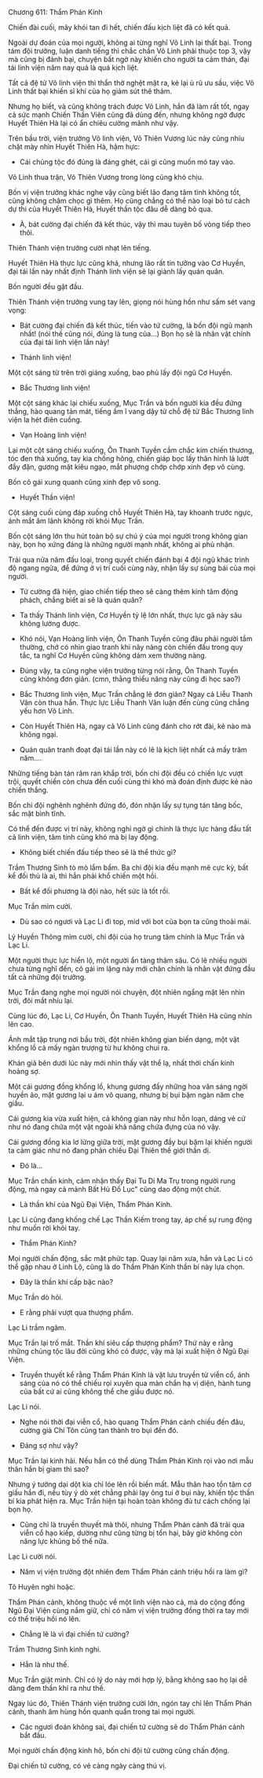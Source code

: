 




Chương 611: Thẩm Phán Kính


Chiến đài cuối, mây khói tan đi hết, chiến đấu kịch liệt đã có kết quả.

Ngoài dự đoán của mọi người, không ai từng nghĩ Võ Linh lại thất bại. Trong tám đội trưởng, luận danh tiếng thì chắc chắn Võ Linh phải thuộc top 3, vậy mà cũng bị đánh bại, chuyện bất ngờ này khiến cho người ta cảm thán, đại tái linh viện năm nay quả là quá kịch liệt.

Tất cả đệ tử Võ linh viện thì thẩn thờ nghệt mặt ra, kẻ lại ủ rũ ưu sầu, việc Võ Linh thất bại khiến sĩ khí của họ giảm sút thê thảm.

Nhưng họ biết, và cũng không trách được Võ Linh, hắn đã làm rất tốt, ngay cả sức mạnh Chiến Thần Viên cũng đã dùng đến, nhưng không ngờ được Huyết Thiên Hà lại có ẩn chiêu cường mãnh như vậy.

Trên bầu trời, viện trưởng Võ linh viện, Võ Thiên Vương lúc này cũng nhíu chặt mày nhìn Huyết Thiên Hà, hậm hực:

- Cái chủng tộc đó đúng là đáng ghét, cái gì cũng muốn mó tay vào.

Võ Linh thua trận, Võ Thiên Vương trong lòng cũng khó chịu.

Bốn vị viện trưởng khác nghe vậy cũng biết lão đang tâm tình không tốt, cũng không châm chọc gì thêm. Họ cũng chẳng có thể nào loại bỏ tư cách dự thi của Huyết Thiên Hà, Huyết thần tộc đâu dễ dàng bỏ qua.

- À, bát cường đại chiến đã kết thúc, vậy thì mau tuyên bố vòng tiếp theo thôi.

Thiên Thánh viện trưởng cười nhạt lên tiếng.

Huyết Thiên Hà thực lực cũng khá, nhưng lão rất tin tưởng vào Cơ Huyền, đại tái lần này nhất định Thánh linh viện sẽ lại giành lấy quán quân.

Bốn người đều gật đầu.

Thiên Thánh viện trưởng vung tay lên, giọng nói hùng hồn như sấm sét vang vọng:

- Bát cường đại chiến đã kết thúc, tiến vào tứ cường, là bốn đội ngũ mạnh nhất! (nói thế cũng nói, đúng là tung của...) Bọn họ sẽ là nhân vật chính của đại tái linh viện lần này!

- Thánh linh viện!

Một cột sáng từ trên trời giáng xuống, bao phủ lấy đội ngũ Cơ Huyền.

- Bắc Thương linh viện!

Một cột sáng khác lại chiếu xuống, Mục Trần và bốn người kia đều đứng thẳng, hào quang tản mát, tiếng ầm ĩ vang dậy từ chỗ đệ tử Bắc Thương linh viện la hét điên cuồng.

- Vạn Hoàng linh viện!

Lại một cột sáng chiếu xuống, Ôn Thanh Tuyền cầm chắc kim chiến thương, tóc đen thả xuống, tay kia chống hông, chiến giáp bọc lấy thân hình lả lướt đầy đặn, gương mặt kiêu ngạo, mắt phượng chớp chớp xinh đẹp vô cùng.

Bốn cô gái xung quanh cũng xinh đẹp vô song.

- Huyết Thần viện!

Cột sáng cuối cùng đáp xuống chỗ Huyết Thiên Hà, tay khoanh trước ngực, ánh mắt âm lãnh không rời khỏi Mục Trần.

Bốn cột sáng lớn thu hút toàn bộ sự chú ý của mọi người trong không gian này, bọn họ xứng đáng là những người mạnh nhất, không ai phủ nhận.

Trải qua nửa năm đấu loại, trong quyết chiến đánh bại 4 đội ngũ khác trình độ ngang ngửa, để đứng ở vị trí cuối cùng này, nhận lấy sự sùng bái của mọi người.

- Tứ cường đã hiện, giao chiến tiếp theo sẽ càng thêm kinh tâm động phách, chẳng biết ai sẽ là quán quân?

- Ta thấy Thánh linh viện, Cơ Huyền tỷ lệ lớn nhất, thực lực gã này sâu không lường được.

- Khó nói, Vạn Hoàng linh viện, Ôn Thanh Tuyền cũng đâu phải người tầm thường, chớ có nhìn giao tranh khi nãy nàng còn chiến đấu trong quy tắc, ta nghĩ Cơ Huyền cũng không dám xem thường nàng.

- Đúng vậy, ta cũng nghe viện trưởng từng nói rằng, Ôn Thanh Tuyền cũng không đơn giản. (cmn, thằng thiểu năng này cũng đi học sao?)

- Bắc Thương linh viện, Mục Trần chẳng lẽ đơn giản? Ngay cả Liễu Thanh Vân còn thua hắn. Thực lực Liễu Thanh Vân luận đến cùng cũng chẳng yếu hơn Võ Linh.

- Còn Huyết Thiên Hà, ngay cả Võ Linh cũng đánh cho rớt đài, kẻ nào mà không ngại.

- Quán quân tranh đoạt đại tái lần này có lẽ là kịch liệt nhất cả mấy trăm năm....

Những tiếng bàn tán râm ran khắp trời, bốn chi đội đều có chiến lực vượt trội, quyết chiến còn chưa đến cuối cùng thì khó mà đoán định được kẻ nào chiến thắng.

Bốn chi đội nghênh nghênh đứng đó, đón nhận lấy sự tụng tán tâng bốc, sắc mặt bình tĩnh.

Có thể đến được vị trí này, không nghi ngờ gì chính là thực lực hàng đầu tất cả linh viện, tâm tính cũng khó mà bị lay động.

- Không biết chiến đấu tiếp theo sẽ là thể thức gì?

Trầm Thương Sinh tò mò lẩm bẩm. Ba chi đội kia đều mạnh mẽ cực kỳ, bất kể đối thủ là ai, thì hẳn phải khổ chiến một hồi.

- Bất kể đối phương là đội nào, hết sức là tốt rồi.

Mục Trần mỉm cười.

- Dù sao có ngươi và Lạc Li đi top, mid với bot của bọn ta cũng thoải mái.

Lý Huyền Thông mỉm cười, chi đội của họ trung tâm chính là Mục Trần và Lạc Li.

Một người thực lực hiển lộ, một người ẩn tàng thâm sâu. Có lẽ nhiều người chưa từng nghĩ đến, cô gái im lặng này mới chân chính là nhân vật đứng đầu tất cả những đội trưởng.

Mục Trần đang nghe mọi người nói chuyện, đột nhiên ngẩng mặt lên nhìn trời, đôi mắt nhíu lại.

Cùng lúc đó, Lạc Li, Cơ Huyền, Ôn Thanh Tuyền, Huyết Thiên Hà cũng nhìn lên cao.

Ánh mắt tập trung nơi bầu trời, đột nhiên không gian biến dạng, một vật khổng lồ cả mấy ngàn trượng từ hư không chui ra.

Khán giả bên dưới lúc này mới nhìn thấy vật thể lạ, nhất thời chấn kinh hoảng sợ.

Một cái gương đồng khổng lồ, khung gương đầy những hoa văn sáng ngời huyền ảo, mặt gương lại u ám vô quang, nhưng bị bụi bặm ngàn năm che giấu.

Cái gương kia vừa xuất hiện, cả không gian này như hỗn loạn, dáng vẻ cứ như nó đang chứa một vật ngoài khả năng chứa đựng của nó vậy.

Cái gương đồng kia lơ lửng giữa trời, mặt gương đầy bụi bặm lại khiến người ta cảm giác như nó đang phản chiếu Đại Thiên thế giới thần dị.

- Đó là...

Mục Trần chấn kinh, cảm nhận thấy Đại Tu Di Ma Trụ trong người rung động, mà ngay cả mảnh Bất Hủ Đồ Lục" cũng dao động một chút.

- Là thần khí của Ngũ Đại Viện, Thẩm Phán Kính.

Lạc Li cũng đang khống chế Lạc Thần Kiếm trong tay, áp chế sự rung động như muốn rời khỏi tay.

- Thẩm Phán Kính?

Mọi người chấn động, sắc mặt phức tạp. Quay lại năm xưa, hắn và Lạc Li có thể gặp nhau ở Linh Lộ, cũng là do Thẩm Phán Kính thần bí này lựa chọn.

- Đây là thần khí cấp bậc nào?

Mục Trần dò hỏi.

- E rằng phải vượt qua thượng phẩm.

Lạc Li trầm ngâm.

Mục Trần lại trố mắt. Thần khí siêu cấp thượng phẩm? Thứ này e rằng những chủng tộc lâu đời cũng khó có được, vậy mà lại xuất hiện ở Ngũ Đại Viện.

- Truyền thuyết kể rằng Thẩm Phán Kính là vật lưu truyền từ viễn cổ, ánh sáng của nó có thể chiếu rọi xuyên qua màn chắn hạ vị diện, hành tung của bất cứ ai cũng không thể che giấu được nó.

Lạc Li nói.

- Nghe nói thời đại viễn cổ, hào quang Thẩm Phán cảnh chiếu đến đâu, cường giả Chí Tôn cũng tan thành tro bụi đến đó.

- Đáng sợ như vậy?

Mục Trần lại kinh hãi. Nếu hắn có thể dùng Thẩm Phán Kính rọi vào nơi mẫu thân hắn bị giam thì sao?

Nhưng ý tưởng dại dột kia chỉ lóe lên rồi biến mất. Mẫu thân hao tổn tâm cơ giấu hắn đi, nếu tùy ý dò xét chẳng phải lạy ông tui ở bụi này, khiến tộc thần bí kia phát hiện ra. Mục Trần hiện tại hoàn toàn không đủ tư cách chống lại bọn họ.

- Cũng chỉ là truyền thuyết mà thôi, nhưng Thẩm Phán cảnh đã trải qua viễn cổ hạo kiếp, dường như cũng từng bị tổn hại, bây giờ không còn năng lực khủng bố thế nữa.

Lạc Li cười nói.

- Năm vị viện trưởng đột nhiên đem Thẩm Phán cảnh triệu hồi ra làm gì?

Tô Huyên nghi hoặc.

Thẩm Phán cảnh, không thuộc về một linh viện nào cả, mà do cộng đồng Ngũ Đại Viện cùng nắm giữ, chỉ có năm vị viện trưởng đồng thời ra tay mới có thể triệu hồi nó lên.

- Chẳng lẽ là vì đại chiến tứ cường?

Trầm Thương Sinh kinh nghi.

- Hẳn là như thế.

Mục Trần giật mình. Chỉ có lý do này mới hợp lý, bằng không sao họ lại dễ dàng đem thần khí ra như thế.

Ngay lúc đó, Thiên Thánh viện trưởng cười lớn, ngón tay chỉ lên Thẩm Phán cảnh, thanh âm hùng hồn quanh quẩn trong tai mọi người.

- Các ngươi đoán không sai, đại chiến tứ cường sẽ do Thẩm Phán cảnh bắt đầu.

Mọi người chấn động kinh hô, bốn chi đội tứ cường cũng chấn động.

Đại chiến tứ cường, có vẻ càng ngày càng thú vị.




